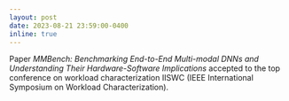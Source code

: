 ```yaml
---
layout: post
date: 2023-08-21 23:59:00-0400
inline: true
---
```


Paper *MMBench: Benchmarking End-to-End Multi-modal DNNs and Understanding Their Hardware-Software Implications* accepted to the top conference on workload characterization IISWC (IEEE International Symposium on Workload Characterization).
